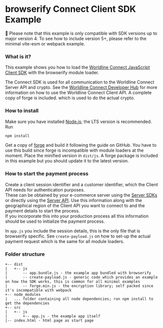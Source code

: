# browserify Connect Client SDK Example

🚨 Please note that this example is only compatible with SDK versions up to major version 4. 
To see how to include version 5+, please refer to the minimal vite-esm or webpack example.

### What is it?

This example shows you how to load the [Worldline Connect JavaScript Client SDK](https://github.com/Worldline-Global-Collect/connect-sdk-client-js) with the browserify module loader.

The Connect SDK is used for all communication to the Worldline Connect Server API and crypto. 
See the [Worldline Connect Developer Hub](https://docs.connect.worldline-solutions.com/documentation/sdk/mobile/javascript/) for more information on how to use the Worldline Connect Client API.
A complete copy of forge is included. which is used to do the actual crypto.

### How to install

Make sure you have installed [Node.js](https://nodejs.org/en/); the LTS version is recommended. Run

```bash
npm install
```

Get a copy of [forge](https://github.com/digitalbazaar/forge/) and build it following the guide on GitHub. You have to use this build since forge is incompatible with module loaders at the moment.
Place the minified version in `dist/js`. A forge package is included in this example but you should update it to the latest version.

### How to start the payment process

Create a client session identifier and a customer identifier, which the Client API needs for authentication purposes.  
These can be obtained by your e-commerce server using the [Server SDKs](https://docs.connect.worldline-solutions.com/documentation/sdk/server/) or directly using 
the [Server API](https://apireference.connect.worldline-solutions.com/s2sapi/v1/index.html). Use this information along with the geographical region of the Client API you want to connect to and the payment details to start the process.  
If you incorporate this into your production process all this information should be used to initialize the payment process.

In `app.js` you include the session details, this is the only file that is browserify specific. See `create-payload.js` on how to set-up the actual payment request which is the same for all module loaders.

### Folder structure

```
+-- dist
|   +-- js
|       -- app.bundle.js - the example app bundled with browserify
|       -- create-payload.js - generic code which provides an example on how the SDK works, this is common for all minimal examples
|       -- forge.min.js - the encryption library; self packed since it's incompatible with webpack
+-- node_modules
|   ... folder containing all node dependencies; run npm install to get the dependencies
+-- src
|   +-- js
|       +-- app.js - the example app itself
|-- index.html - html page as start page
```
